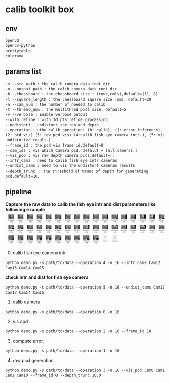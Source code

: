 # calib toolkit box


## env 
```
open3d
opencv-python
prettytable
colorama

```


## params list
```
-s --src_path : the calib camera data root dir
-o --output_path : the calib camera data root dir
-b --chessboard : the chessboard size : (rows,cols),default=(11, 8)
-l --square_length : the chessboard square size (mm), default=20
-n --cam_num : the number of needed to calib
-t --thread_num : the multithred pool size, default=5
-v --verbose : Enable verbose output
--with_refine : with 3d pts refine processing
--undistort : undistort the rgb and depth
--operation : uthe calib operation: (0: calib), (1: error inference), (2: pcd vis) (3: raw pcd vis) (4:calib fish eye camera intr.), (5: vis undistorted result.)
--frame_id : the pcd vis frame id,default=0
--cam_ids : vis which camera pcd, defalut = [all cameras.]
--vis_pcd : vis raw depth camera pcds,default=[]
--intr_cams : need to calib fish eye intr cameras
--undist_cams : need to vis the undistort cameras results
--depth_trunc ： the threshold of trunc of depth for generating pcd,default=10.
```


## pipeline

**Capture the  raw data to calib the fish eye intr and dist parameters like following example**
![](media/intr_example.png)

0. calib fish eye camera intr

```
python demo.py -s path/to/data --operation 4 -n 16 --intr_cams Cam12 Cam13 Cam14 Cam15 
```

**check intr and dist for fish eye camera**
```
python demo.py -s path/to/data --operation 5 -n 16 --undist_cams Cam12 Cam13 Cam14 Cam15 
```

1. calib camera

```
python demo.py -s path/to/data --operation 0 -n 16 
```

2. vis cpd
```
python demo.py -s path/to/data --operation 2 -n 16 --frame_id 10
```

3. compute error.
```
python demo.py -s path/to/data --operation 1 -n 16 
```

4. raw pcd generation.
```
python demo.py -s path/to/data --operation 3 -n 16 --vis_pcd Cam0 Cam1 Cam2 Cam10 --frame_id 0 --depth_trunc 10.0
```